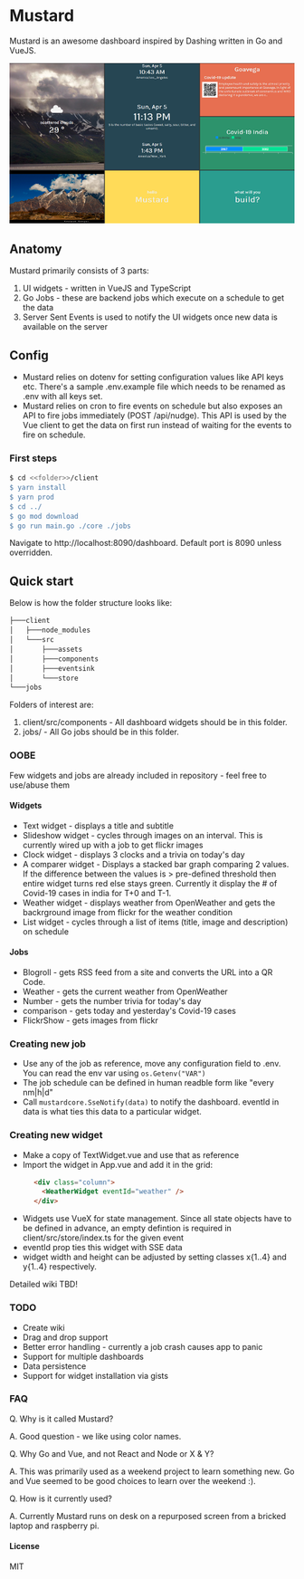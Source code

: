 # Mustard
Mustard is an awesome dashboard inspired by Dashing written in Go and VueJS.

![screenshot](https://github.com/goavega-software/mustard/raw/master/client/public/screenshot.png)

## Anatomy
Mustard primarily consists of 3 parts:
1. UI widgets - written in VueJS and TypeScript
2. Go Jobs - these are backend jobs which execute on a schedule to get the data
3. Server Sent Events is used to notify the UI widgets once new data is available on the server
## Config
* Mustard relies on dotenv for setting configuration values like API keys etc. There's a sample .env.example file which needs to be renamed as .env with all keys set.
* Mustard relies on cron to fire events on schedule but also exposes an API to fire jobs immediately (POST /api/nudge). This API is used by the Vue client to get the data on first run instead of waiting for the events to fire on schedule.
### First steps
```bash
$ cd <<folder>>/client
$ yarn install
$ yarn prod
$ cd ../
$ go mod download
$ go run main.go ./core ./jobs
```
Navigate to http://localhost:8090/dashboard. Default port is 8090 unless overridden. 
## Quick start
Below is how the folder structure looks like:
```bash
├───client
│   ├───node_modules
│   └───src
│       ├───assets
│       ├───components
│       ├───eventsink
│       └───store
└───jobs
```
Folders of interest are:
1. client/src/components - All dashboard widgets should be in this folder.
2. jobs/ - All Go jobs should be in this folder.
### OOBE
Few widgets and jobs are already included in repository - feel free to use/abuse them 
#### Widgets
* Text widget - displays a title and subtitle
* Slideshow widget - cycles through images on an interval. This is currently wired up with a job to get flickr images 
* Clock widget - displays 3 clocks and a trivia on today's day
* A comparer widget - Displays a stacked bar graph comparing 2 values. If the difference between the values is > pre-defined threshold then entire widget turns red else stays green. Currently it display the # of Covid-19 cases in india for T+0 and T-1.
* Weather widget - displays weather from OpenWeather and gets the backrground image from flickr for the weather condition
* List widget - cycles through a list of items (title, image and description) on schedule
#### Jobs
* Blogroll - gets RSS feed from a site and converts the URL into a QR Code.
* Weather - gets the current weather from OpenWeather
* Number - gets the number trivia for today's day
* comparison - gets today and yesterday's Covid-19 cases
* FlickrShow - gets images from flickr
### Creating new job
* Use any of the job as reference, move any configuration field to .env. You can read the env var using ``` os.Getenv("VAR") ```
* The job schedule can be defined in human readble form like "every nm|h|d"
* Call ```mustardcore.SseNotify(data)``` to notify the dashboard. eventId in data is what ties this data to a particular widget.
### Creating new widget
* Make a copy of TextWidget.vue and use that as reference
* Import the widget in App.vue and add it in the grid:
```html
      <div class="column">
        <WeatherWidget eventId="weather" />
      </div>
```
* Widgets use VueX for state management. Since all state objects have to be defined in advance, an empty defintion is required in client/src/store/index.ts for the given event
* eventId prop ties this widget with SSE data
* widget width and height can be adjusted by setting classes x{1..4} and y{1..4} respectively.

Detailed wiki TBD!

### TODO
 - Create wiki
 - Drag and drop support
 - Better error handling - currently a job crash causes app to panic
 - Support for multiple dashboards
 - Data persistence
 - Support for widget installation via gists

### FAQ
Q. Why is it called Mustard?

A. Good question - we like using color names.

Q. Why Go and Vue, and not React and Node or X & Y?

A. This was primarily used as a weekend project to learn something new. Go and Vue seemed to be good choices to learn over the weekend :).

Q. How is it currently used?

A. Currently Mustard runs on desk on a repurposed screen from a bricked laptop and raspberry pi.

#### License
MIT
